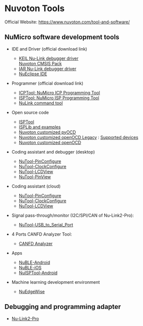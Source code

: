 # Nuvoton Tools

Official Website: https://www.nuvoton.com/tool-and-software/

## NuMicro software development tools  

- IDE and Driver (official download link)

  - [KEIL Nu-Link debugger driver](https://www.nuvoton.com/tool-and-software/ide-and-compiler/)  
    [Nuvoton CMSIS Pack](https://github.com/OpenNuvoton/cmsis-packs)
  - [IAR Nu-Link debugger driver](https://www.nuvoton.com/tool-and-software/ide-and-compiler/)
  - [NuEclipse IDE](https://www.nuvoton.com/tool-and-software/ide-and-compiler/)

- Programmer (official download link)  

  - [ICPTool: NuMicro ICP Programming Tool](https://www.nuvoton.com/tool-and-software/software-tool/programmer-tool/)  
  - [ISPTool: NuMicro ISP Programming Tool](https://www.nuvoton.com/tool-and-software/software-tool/programmer-tool/)  
  - [NuLink command tool](https://www.nuvoton.com/tool-and-software/software-tool/programmer-tool/)  

- Open source code

  - [ISPTool](https://github.com/OpenNuvoton/ISPTool)
  - [ISPLib and examples](https://github.com/OpenNuvoton/ISPTool_Cross_Platform)
  - [Nuvoton customized pyOCD](https://github.com/OpenNuvoton/pyOCD)
  - [Nuvoton customized openOCD Legacy](https://github.com/OpenNuvoton/OpenOCD-Nuvoton) : [Supported devices](https://github.com/OpenNuvoton/OpenOCD-Nuvoton/blob/master/src/flash/nor/numicro.c#L189)
  - [Nuvoton customized openOCD](https://github.com/OpenNuvoton/OpenOCD-Nuvoton-CMSIS-DAP)  

- Coding assistant and debugger (desktop)

  - [NuTool-PinConfigure](https://www.nuvoton.com/tool-and-software/software-tool/general/nutool/)
  - [NuTool-ClockConfigure](https://www.nuvoton.com/tool-and-software/software-tool/general/nutool/)
  - [NuTool-LCDView](https://www.nuvoton.com/tool-and-software/software-tool/application-specific/lcdview/)  
  - [NuTool-PinView](https://www.nuvoton.com/tool-and-software/software-tool/general/nutool/)  

- Coding assistant (cloud)

  - [NuTool-PinConfigure](https://opennuvoton.github.io/NuTool-PinConfigure/)
  - [NuTool-ClockConfigure](https://opennuvoton.github.io/NuTool-ClockConfigure/)
  - [NuTool-LCDView](https://opennuvoton.github.io/LCDView/)

- Signal pass-through/monitor (I2C/SPI/CAN of Nu-Link2-Pro):

  - [NuTool-USB_to_Serial_Port](https://www.nuvoton.com/tool-and-software/software-tool/general/nutool/)

- 4 Ports CANFD Analyzer Tool:

  - [CANFD Analyzer](https://github.com/OpenNuvoton/CANFD_Analyzer/)

- Apps

  - [NuBLE-Android](https://github.com/OpenNuvoton/NuBLE-Android/)
  - [NuBLE-iOS](https://github.com/OpenNuvoton/NUBLE-iOS/)
  - [NuISPTool-Android](https://github.com/OpenNuvoton/NuISPTool-Android/)

- Machine learning development environment

  - [NuEdgeWise](https://github.com/OpenNuvoton/NuEdgeWise)

## Debugging and programming adapter

- [Nu-Link2-Pro](../Documents/README_NuLink2Pro.md)
